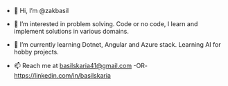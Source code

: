 - 👋 Hi, I’m @zakbasil
- 👀 I’m interested in problem solving. Code or no code, I learn and implement solutions in various domains.
- 🌱 I’m currently learning Dotnet, Angular and Azure stack. Learning AI for hobby projects.

- 📫 Reach me at basilskaria41@gmail.com -OR- https://linkedin.com/in/basilskaria

<!---
zakbasil/zakbasil is a ✨ special ✨ repository because its `README.md` (this file) appears on your GitHub profile.
You can click the Preview link to take a look at your changes.
--->
